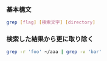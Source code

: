 ### 基本構文
```bash
grep [flag] [検索文字] [directory]
```

### 検索した結果から更に取り除く
```bash
grep -r 'foo' ~/aaa | grep -v 'bar'
```


